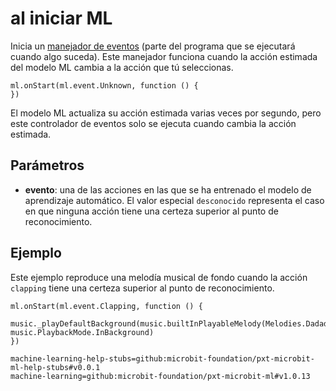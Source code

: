 # al iniciar ML

Inicia un [manejador de eventos](/reference/event-handler) (parte del programa que se ejecutará cuando algo suceda). Este manejador funciona cuando la acción estimada del modelo ML cambia a la acción que tú seleccionas.

```sig
ml.onStart(ml.event.Unknown, function () {
})
```

El modelo ML actualiza su acción estimada varias veces por segundo, pero este controlador de eventos solo se ejecuta cuando cambia la acción estimada.

## Parámetros

- **evento**: una de las acciones en las que se ha entrenado el modelo de aprendizaje automático. El valor especial `desconocido` representa el caso en que ninguna acción tiene una certeza superior al punto de reconocimiento.

## Ejemplo

Este ejemplo reproduce una melodía musical de fondo cuando la acción `clapping` tiene una certeza superior al punto de reconocimiento.

```blocks
ml.onStart(ml.event.Clapping, function () {
    music._playDefaultBackground(music.builtInPlayableMelody(Melodies.Dadadadum), music.PlaybackMode.InBackground)
})
```

```package
machine-learning-help-stubs=github:microbit-foundation/pxt-microbit-ml-help-stubs#v0.0.1
machine-learning=github:microbit-foundation/pxt-microbit-ml#v1.0.13
```

